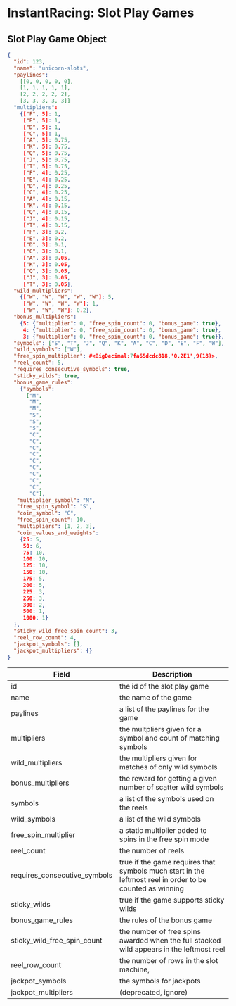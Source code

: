 # InstantRacing: Slot Play Games

## Slot Play Game Object

```json
{
  "id": 123,
  "name": "unicorn-slots",
  "paylines":
    [[0, 0, 0, 0, 0],
    [1, 1, 1, 1, 1],
    [2, 2, 2, 2, 2],
    [3, 3, 3, 3, 3]]
  "multipliers": 
    {["F", 5]: 1,
     ["E", 5]: 1,
     ["D", 5]: 1,
     ["C", 5]: 1,
     ["A", 5]: 0.75,
     ["K", 5]: 0.75,
     ["Q", 5]: 0.75,
     ["J", 5]: 0.75,
     ["T", 5]: 0.75,
     ["F", 4]: 0.25,
     ["E", 4]: 0.25,
     ["D", 4]: 0.25,
     ["C", 4]: 0.25,
     ["A", 4]: 0.15,
     ["K", 4]: 0.15,
     ["Q", 4]: 0.15,
     ["J", 4]: 0.15,
     ["T", 4]: 0.15,
     ["F", 3]: 0.2,
     ["E", 3]: 0.2,
     ["D", 3]: 0.1,
     ["C", 3]: 0.1,
     ["A", 3]: 0.05,
     ["K", 3]: 0.05,
     ["Q", 3]: 0.05,
     ["J", 3]: 0.05,
     ["T", 3]: 0.05},
  "wild_multipliers": 
    {["W", "W", "W", "W", "W"]: 5,
     ["W", "W", "W", "W"]: 1,
     ["W", "W", "W"]: 0.2},
  "bonus_multipliers": 
    {5: {"multiplier": 0, "free_spin_count": 0, "bonus_game": true},
     4: {"multiplier": 0, "free_spin_count": 0, "bonus_game": true},
     3: {"multiplier": 0, "free_spin_count": 0, "bonus_game": true}},
  "symbols": ["S", "T", "J", "Q", "K", "A", "C", "D", "E", "F", "W"],
  "wild_symbols": ["W"],
  "free_spin_multiplier": #<BigDecimal:7fa65dcdc818,'0.2E1',9(18)>,
  "reel_count": 5,
  "requires_consecutive_symbols": true,
  "sticky_wilds": true,
  "bonus_game_rules": 
    {"symbols": 
      ["M",
       "M",
       "M",
       "S",
       "S",
       "S",
       "C",
       "C",
       "C",
       "C",
       "C",
       "C",
       "C",
       "C",
       "C",
       "C"],
   "multiplier_symbol": "M",
   "free_spin_symbol": "S",
   "coin_symbol": "C",
   "free_spin_count": 10,
   "multipliers": [1, 2, 3],
   "coin_values_and_weights": 
    {25: 5,
     50: 6,
     75: 10,
     100: 10,
     125: 10,
     150: 10,
     175: 5,
     200: 5,
     225: 3,
     250: 3,
     300: 2,
     500: 1,
     1000: 1}
  },
  "sticky_wild_free_spin_count": 3,
  "reel_row_count": 4,
  "jackpot_symbols": [],
  "jackpot_multipliers": {}
}
```

Field | Description
----- | -----------
id | the id of the slot play game
name | the name of the game
paylines | a list of the paylines for the game
multipliers | the multpliers given for a symbol and count of matching symbols
wild_multipliers | the multipliers given for matches of only wild symbols
bonus_multipliers | the reward for getting a given number of scatter wild symbols
symbols | a list of the symbols used on the reels
wild_symbols | a list of the wild symbols
free_spin_multiplier | a static multiplier added to spins in the free spin mode
reel_count | the number of reels
requires_consecutive_symbols | true if the game requires that symbols much start in the leftmost reel in order to be counted as winning
sticky_wilds | true if the game supports sticky wilds
bonus_game_rules | the rules of the bonus game
sticky_wild_free_spin_count | the number of free spins awarded when the full stacked wild appears in the leftmost reel
reel_row_count | the number of rows in the slot machine,
jackpot_symbols | the symbols for jackpots
jackpot_multipliers | (deprecated, ignore)